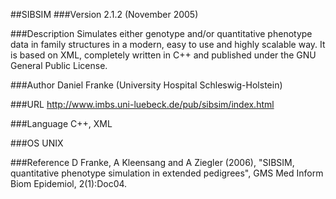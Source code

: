 ##SIBSIM
###Version
2.1.2 (November 2005)

###Description
Simulates either genotype and/or quantitative phenotype data in family structures in a modern, easy to use and highly scalable way. It is based on XML, completely written in C++ and published under the GNU General Public License.

###Author
Daniel Franke (University Hospital Schleswig-Holstein)

###URL
http://www.imbs.uni-luebeck.de/pub/sibsim/index.html

###Language
C++, XML

###OS
UNIX

###Reference
D Franke, A Kleensang and A Ziegler (2006), "SIBSIM, quantitative phenotype simulation in extended pedigrees", GMS Med Inform Biom Epidemiol, 2(1):Doc04.


